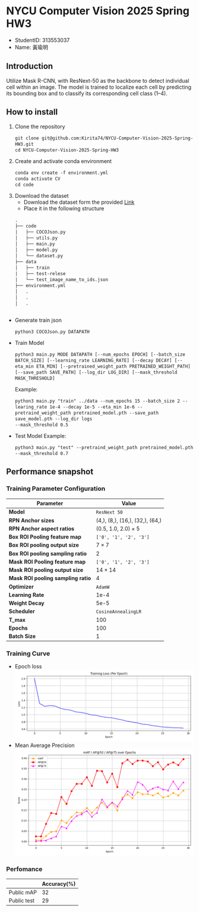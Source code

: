 # NYCU Computer Vision 2025 Spring HW3
- StudentID: 313553037
- Name: 黃瑜明
## Introduction
Utilize Mask R-CNN, with ResNext-50 as the backbone to detect individual cell within an image. The model is trained to localize each cell by predicting its bounding box and to classify its corresponding cell class (1–4). 
## How to install
1. Clone the repository
    ```
    git clone git@github.com:Kirita74/NYCU-Computer-Vision-2025-Spring-HW3.git
    cd NYCU-Computer-Vision-2025-Spring-HW3
    ```
2. Create and activate conda environment
    ```
    conda env create -f environment.yml
    conda activate CV
    cd code
    ```
3. Download the dataset
    - Download the dataset form the provided [Link](https://drive.google.com/file/d/1fx4Z6xl5b6r4UFkBrn5l0oPEIagZxQ5u/view)
    - Place it in the following structure
    ```
    .
    ├── code
    |   ├── COCOJson.py
    │   ├── utils.py
    │   ├── main.py
    │   ├── model.py
    │   └── dataset.py
    ├── data
    │   ├── train
    |   ├── test-relese
    |   └── test_image_name_to_ids.json
    ├── environment.yml
    │   .
    │   .
    │   .
    ```
## 
- Generate train json
    ```
    python3 COCOJson.py DATAPATH
    ```
- Train Model
    ```
    python3 main.py MODE DATAPATH [--num_epochs EPOCH] [--batch_size BATCH_SIZE] [--learning_rate LEARNING_RATE] [--decay DECAY] [--eta_min ETA_MIN] [--pretrained_weight_path PRETRAINED_WEIGHT_PATH] [--save_path SAVE_PATH] [--log_dir LOG_DIR] [--mask_threshold MASK_THRESHOLD]
    ```
    Example:
    ```
    python3 main.py "train" ../data --num_epochs 15 --batch_size 2 --learing_rate 1e-4 --decay 1e-5 --eta_min 1e-6 --pretraind_weight_path pretrained_model.pth --save_path save_model.pth --log_dir logs
    --mask_threshold 0.5
    ```
- Test Model
    Example:
    ```
    python3 main.py "test" --pretraind_weight_path pretrained_model.pth --mask_threshold 0.7
    ```

## Performance snapshot
### Training Parameter Configuration
| Parameter                      | Value                                                                      |
|-------------------------------|----------------------------------------------------------------------------|
| **Model**                     | `ResNext 50`                                                                |
| **RPN Anchor sizes**          | (4,), (8,), (16,), (32,), (64,)                                            |
| **RPN Anchor aspect ratios**  | (0.5, 1.0, 2.0) × 5                                                         |
| **Box ROI Pooling feature map**     | `['0', '1', '2', '3']`                                                     |
| **Box ROI pooling output size**     | 7 × 7                                                                      |
| **Box ROI pooling sampling ratio**  | 2                                                                          |
| **Mask ROI Pooling feature map**     | `['0', '1', '2', '3']`                                                     |
| **Mask ROI pooling output size**     | 14 × 14                                                                      |
| **Mask ROI pooling sampling ratio**  | 4                                                                          |
| **Optimizer**                 | `AdamW`                                                                    |
| **Learning Rate**             | 1e-4                                                                       |
| **Weight Decay**              | 5e-5                                                                       |
| **Scheduler**                 | `CosineAnnealingLR`                                                        |
| **T_max**                     | 100                                                                         |
| **Epochs**                    | 100                                                                         |
| **Batch Size**                | 1                                                                          |

### Training Curve
- Epoch loss
    ![Image](image/train_loss.png)
- Mean Average Precision
    ![Image](image/mAP.png)

### Perfomance
||Accuracy(%)|
|----------|--|
|Public mAP|32|
|Public test|29|